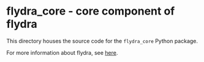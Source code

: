 # flydra_core - core component of flydra

This directory houses the source code for the `flydra_core` Python package.

For more information about flydra, see [here](https://github.com/strawlab/flydra).
